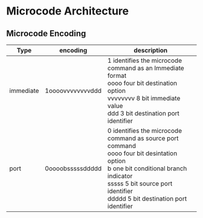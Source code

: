 # Microcode Architecture

## Microcode Encoding

|Type|encoding|description|
|---|---|---|
|immediate|1oooovvvvvvvvddd| 1 identifies the microcode command as an Immediate format<br>oooo four bit destination option<br>vvvvvvvv 8 bit immediate value<br>ddd 3 bit destination port identifier|
|port|0oooobsssssddddd| 0 identifies the microcode command as source port command<br>oooo four bit desintation option<br>b one bit conditional branch indicator<br>sssss 5 bit source port identifier<br>ddddd 5 bit destination port identifier|
